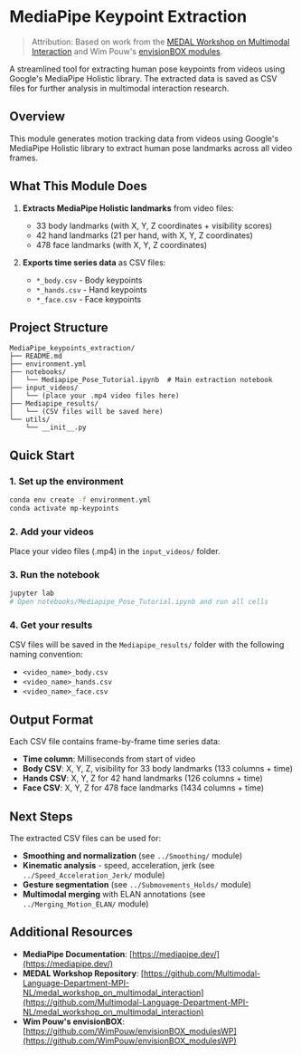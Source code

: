# MediaPipe Keypoint Extraction

> Attribution: Based on work from the [MEDAL Workshop on Multimodal Interaction](https://github.com/Multimodal-Language-Department-MPI-NL/medal_workshop_on_multimodal_interaction) and Wim Pouw's [envisionBOX modules](https://github.com/WimPouw/envisionBOX_modulesWP).

A streamlined tool for extracting human pose keypoints from videos using Google's MediaPipe Holistic library. The extracted data is saved as CSV files for further analysis in multimodal interaction research.

## Overview

This module generates motion tracking data from videos using Google's MediaPipe Holistic library to extract human pose landmarks across all video frames.

## What This Module Does

1. **Extracts MediaPipe Holistic landmarks** from video files:
   - 33 body landmarks (with X, Y, Z coordinates + visibility scores)
   - 42 hand landmarks (21 per hand, with X, Y, Z coordinates)
   - 478 face landmarks (with X, Y, Z coordinates)

2. **Exports time series data** as CSV files:
   - `*_body.csv` - Body keypoints
   - `*_hands.csv` - Hand keypoints
   - `*_face.csv` - Face keypoints

## Project Structure

```
MediaPipe_keypoints_extraction/
├── README.md
├── environment.yml
├── notebooks/
│   └── Mediapipe_Pose_Tutorial.ipynb  # Main extraction notebook
├── input_videos/
│   └── (place your .mp4 video files here)
├── Mediapipe_results/
│   └── (CSV files will be saved here)
└── utils/
    └── __init__.py
```

## Quick Start

### 1. Set up the environment
```bash
conda env create -f environment.yml
conda activate mp-keypoints
```

### 2. Add your videos
Place your video files (.mp4) in the `input_videos/` folder.

### 3. Run the notebook
```bash
jupyter lab
# Open notebooks/Mediapipe_Pose_Tutorial.ipynb and run all cells
```

### 4. Get your results
CSV files will be saved in the `Mediapipe_results/` folder with the following naming convention:
- `<video_name>_body.csv`
- `<video_name>_hands.csv`
- `<video_name>_face.csv`

## Output Format

Each CSV file contains frame-by-frame time series data:
- **Time column**: Milliseconds from start of video
- **Body CSV**: X, Y, Z, visibility for 33 body landmarks (133 columns + time)
- **Hands CSV**: X, Y, Z for 42 hand landmarks (126 columns + time)
- **Face CSV**: X, Y, Z for 478 face landmarks (1434 columns + time)

## Next Steps

The extracted CSV files can be used for:
- **Smoothing and normalization** (see `../Smoothing/` module)
- **Kinematic analysis** - speed, acceleration, jerk (see `../Speed_Acceleration_Jerk/` module)
- **Gesture segmentation** (see `../Submovements_Holds/` module)
- **Multimodal merging** with ELAN annotations (see `../Merging_Motion_ELAN/` module)

## Additional Resources

- **MediaPipe Documentation**: [https://mediapipe.dev/](https://mediapipe.dev/)
- **MEDAL Workshop Repository**: [https://github.com/Multimodal-Language-Department-MPI-NL/medal_workshop_on_multimodal_interaction](https://github.com/Multimodal-Language-Department-MPI-NL/medal_workshop_on_multimodal_interaction)
- **Wim Pouw's envisionBOX**: [https://github.com/WimPouw/envisionBOX_modulesWP](https://github.com/WimPouw/envisionBOX_modulesWP)